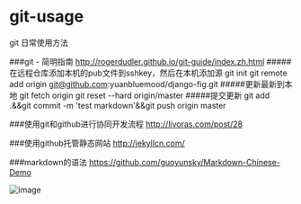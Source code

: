 # git-usage
git 日常使用方法

###git - 简明指南
http://rogerdudler.github.io/git-guide/index.zh.html
#####在远程仓库添加本机的pub文件到sshkey，然后在本机添加源
git init
git remote add origin git@github.com:yuanbluemood/django-fig.git
#####更新最新到本地
git fetch origin
git reset --hard origin/master
#####提交更新
git add .&&git commit -m 'test markdown'&&git push origin master

###使用git和github进行协同开发流程
http://livoras.com/post/28

###使用github托管静态网站
http://jekyllcn.com/

###markdown的语法
https://github.com/guoyunsky/Markdown-Chinese-Demo


![image](http://www.sinaimg.cn/dy/slidenews/24_img/2015_15/66519_1204896_876458.jpg)
